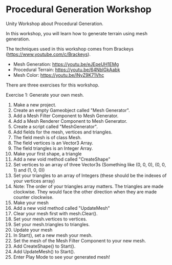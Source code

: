 # Procedural Generation Workshop
Unity Workshop about Procedural Generation.

In this workshop, you will learn how to generate terrain using mesh generation.

The techniques used in this workshop comes from Brackeys (https://www.youtube.com/c/Brackeys).
- Mesh Generation: https://youtu.be/eJEpeUH1EMg
- Procedural Terrain: https://youtu.be/64NblGkAabk
- Mesh Color: https://youtu.be/lNyZ9K71Vhc

There are three exercises for this workshop.

Exercise 1: Generate your own mesh.
1. Make a new project.
2. Create an empty Gameobject called "Mesh Generator".
  1. Add a Mesh Filter Component to Mesh Generator.
  2. Add a Mesh Renderer Component to Mesh Generator.
3. Create a script called "MeshGenerator".
4. Add fields for the mesh, vertices and triangles.
  1. The field mesh is of class Mesh.
  2. The field vertices is an Vector3 Array.
  3. The field triangles is an Integer Array.
5. Make your first shape, a triangle
  1. Add a new void method called "CreateShape"
  2. Set vertices to an array of three Vector3s (Something like (0, 0, 0), (0, 0, 1) and (1, 0, 0))
  3. Set your triangles to an array of Integers (these should be the indexes of your vertices array)
  4. Note: The order of your triangles array matters. The triangles are made clockwise. They would face the other direction when they are made counter clockwise.
6. Make your mesh
  1. Add a new void method called "UpdateMesh"
  2. Clear your mesh first with mesh.Clear().
  3. Set your mesh.vertices to vertices.
  4. Set your mesh.triangles to triangles.
7. Update your mesh
  1. In Start(), set a new mesh your mesh.
  2. Set the mesh of the Mesh Filter Component to your new mesh.
  3. Add CreateShape() to Start().
  4. Add UpdateMesh() to Start().
8. Enter Play Mode to see your generated mesh!
  
  

